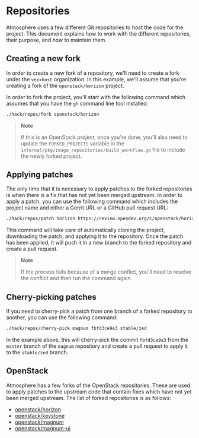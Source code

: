 # Repositories

Atmosphere uses a few different Git repositories to host the code for the
project.  This document explains how to work with the different repositories,
their purpose, and how to maintain them.

## Creating a new fork

In order to create a new fork of a repository, we'll need to create a fork
under the `vexxhost` organization.  In this example, we'll assume that you're
creating a fork of the `openstack/horizon` project.

In order to fork the project, you'll start with the following command which
assumes that you have the `gh` command line tool installed:

```bash
./hack/repos/fork openstack/horizon
```

> **Note**
>
> If this is an OpenStack project, once you're done, you'll also need to update
> the `FORKED_PROJECTS` variable in the
> `internal/pkg/image_repositories/build_workflow.go` file to include the newly
> forked project.

## Applying patches

The only time that it is necessary to apply patches to the forked repositories
is when there is a fix that has not yet been merged upstream.  In order to
apply a patch, you can use the following command which includes the project
name and either a Gerrit URL or a GitHub pull request URL:

```bash
./hack/repos/patch horizon https://review.opendev.org/c/openstack/horizon/+/874351/
```

This command will take care of automatically cloning the project, downloading
the patch, and applying it to the repository.  Once the patch has been applied,
it will push it in a new branch to the forked repository and create a pull
request.

> **Note**
>
> If the process fails because of a merge conflict, you'll need to resolve the
> conflict and then run the command again.

## Cherry-picking patches

If you need to cherry-pick a patch from one branch of a forked repository to
another, you can use the following command:

```bash
./hack/repos/cherry-pick magnum fbfd3ce9a3 stable/zed
```

In the example above, this will cherry-pick the commit `fbfd3ce9a3` from the
`master` branch of the `magnum` repository and create a pull request to apply
it to the `stable/zed` branch.

## OpenStack

Atmosphere has a few forks of the OpenStack repositories.  These are used to
apply patches to the upstream code that contain fixes which have not yet been
merged upstream.  The list of forked repositories is as follows:

* [openstack/horizon](https://github.com/vexxhost/horizon)
* [openstack/keystone](https://github.com/vexxhost/keystone)
* [openstack/magnum](https://github.com/vexxhost/magnum)
* [openstack/magnum-ui](https://github.com/vexxhost/magnum-ui)
